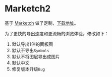 # Marketch2

基于 [Marketch](https://github.com/tudou527/marketch) 做了定制，[下载地址](https://github.com/anhulife/marketch2/raw/master/dist/marketch2.sketchplugin.zip)。

为了更快的导出速度和更流畅的浏览体验，修改如下：

1. 默认导出1倍的面板图
2. 默认不导出`Symbols`
3. 默认不将图层导出成图片
4. 默认中文
5. 修复版本升级`Bug`
